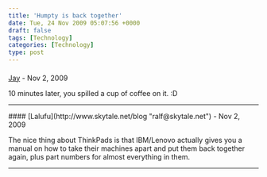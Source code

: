 ```yaml
---
title: 'Humpty is back together'
date: Tue, 24 Nov 2009 05:07:56 +0000
draft: false
tags: [Technology]
categories: [Technology]
type: post
---
```



#### 
[Jay](http://noopenblockers.com "jason.dobies@gmail.com") - <time datetime="2009-11-24 09:56:41">Nov 2, 2009</time>

10 minutes later, you spilled a cup of coffee on it. :D
<hr />
#### 
[Lalufu](http://www.skytale.net/blog "ralf@skytale.net") - <time datetime="2009-11-24 04:49:46">Nov 2, 2009</time>

The nice thing about ThinkPads is that IBM/Lenovo actually gives you a manual on how to take their machines apart and put them back together again, plus part numbers for almost everything in them.
<hr />
